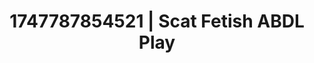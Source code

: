 ---
categories:
- Vore fantasy
- Erotic AI content
- Bedroom eyes
- Voyeur fantasy
- Lip biting
image: /assets/images/1747787854521.jpg
layout: post
seo:
  description: Featured content with high-quality ABDL Play, Scat Fetish. HD images
    available.
  keywords: ABDL Play, Scat Fetish
  og_image: /assets/images/1747787854521.jpg
  schema_type: VisualArtwork
tags:
- ABDL Play
- Scat Fetish
- '#1747787854521'
title: 1747787854521 | Scat Fetish ABDL Play
---